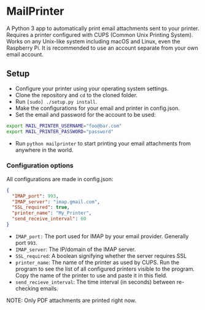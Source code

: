 # MailPrinter

A Python 3 app to automatically print email attachments sent to your printer.
Requires a printer configured with CUPS (Common Unix Printing System).
Works on any Unix-like system including macOS and Linux, even the Raspberry Pi.
It is recommended to use an account separate from your own email account.

## Setup

- Configure your printer using your operating system settings.
- Clone the repository and `cd` to the cloned folder.
- Run `[sudo] ./setup.py install`.
- Make the configurations for your email and printer in config.json.
- Set the email and password for the account to be used:

```bash
export MAIL_PRINTER_USERNAME="foo@bar.com"
export MAIL_PRINTER_PASSWORD="password"
```

- Run `python mailprinter` to start printing your email attachments from anywhere in the world.

### Configuration options

All configurations are made in config.json:

```JSON
{
  "IMAP_port": 993,
  "IMAP_server": "imap.gmail.com",
  "SSL_required": true,
  "printer_name": "My_Printer",
  "send_receive_interval": 60
}
```

- `IMAP_port:` The port used for IMAP by your email provider. Generally port `993`. 
- `IMAP_server`: The IP/domain of the IMAP server.
- `SSL_required`: A boolean signifying whether the server requires SSL
- `printer_name`: The name of the printer as used by CUPS. Run the program to see the list
    of all configured printers visible to the program. Copy the name of the printer to use
    and paste it in this field.
- `send_recieve_interval`: The time interval (in seconds) between re-checking emails.

NOTE: Only PDF attachments are printed right now.
